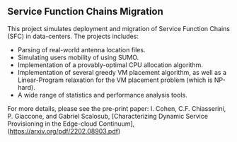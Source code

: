 ## Service Function Chains Migration

This project simulates deployment and migration of Service Function Chains (SFC) in data-centers.
The projects includes:
- Parsing of real-world antenna location files.
- Simulating users mobility of using SUMO.
- Implementation of a provably-optimal CPU allocation algorithm.
- Implementation of several greedy VM placement algorithm, as well as a Linear-Program relaxation for the VM placement problem (which is NP-hard).
- A wide range of statistics and performance analysis tools.

For more details, please see the pre-print paper:
I. Cohen, C.F. Chiasserini, P. Giaccone, and Gabriel Scalosub, [Characterizing Dynamic Service Provisioning in the Edge-cloud Continuum], (https://arxiv.org/pdf/2202.08903.pdf)
